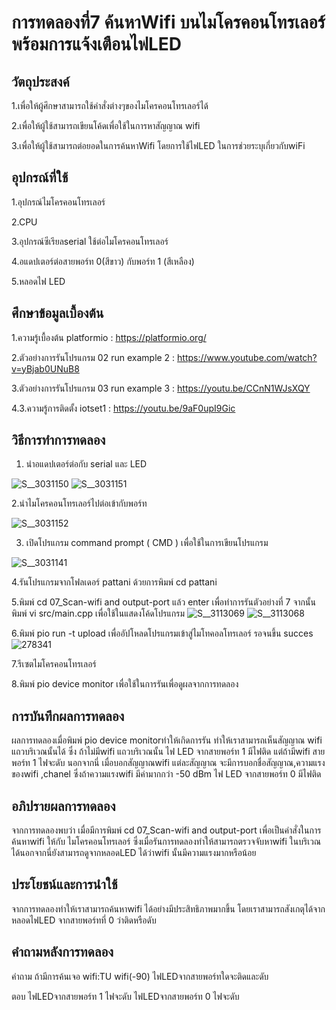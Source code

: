 # การทดลองที่7 ค้นหาWifi บนไมโครคอนโทรเลอร์ พร้อมการแจ้งเตือนไฟLED
## วัตถุประสงค์
  1.เพื่อให้ผู้ศึกษาสามารถใช้คำสั่งต่างๆของไมโครคอนโทรเลอร์ได้

  2.เพื่อให้ผู้ใช้สามารถเขียนโค้ดเพื่อใช้ในการหาสัญญาณ wifi

  3.เพื่อให้ผู้ใช้สามารถต่อยอดในการค้นหาWifi โดยการใช้ไฟLED ในการช่วยระบุเกี่ยวกับwiFi

## อุปกรณ์ที่ใช้
 1.อุปกรณ์ไมโครคอนโทรเลอร์
 
 2.CPU
 
 3.อุปกรณ์ซีเรียลserial ใช้ต่อไมโครคอนโทรเลอร์

 4.อแดปเตอร์ต่อสายพอร์ท 0(สีขาว) กับพอร์ท 1 (สีเหลือง)
 
 5.หลอดไฟ LED

## ศึกษาข้อมูลเบื้องต้น
1.ความรู้เบื้องต้น platformio : https://platformio.org/

2.ตัวอย่างการรันโปรแกรม 02 run example 2 : https://www.youtube.com/watch?v=yBjab0UNuB8

3.ตัวอย่างการรันโปรแกรม 03 run example 3 : https://youtu.be/CCnN1WJsXQY

4.3.ความรู้การติดตั้ง iotset1 : https://youtu.be/9aF0upI9Gic

## วิธีการทำการทดลอง
1. นำอแดปเตอร์ต่อกับ serial และ LED

![S__3031150](https://user-images.githubusercontent.com/80879549/112382607-a3b4c300-8d1e-11eb-8f25-b4c151bdd7f7.jpg)
![S__3031151](https://user-images.githubusercontent.com/80879549/112382614-a6171d00-8d1e-11eb-9780-97809bc434ca.jpg)

 2.นำไมโครคอนโทรเลอร์ไปต่อเข้ากับพอร์ท

![S__3031152](https://user-images.githubusercontent.com/80879549/112382634-ac0cfe00-8d1e-11eb-9446-7249db4ec065.jpg)

 
 3. เปิดโปรแกรม command prompt ( CMD ) เพื่อใช้ในการเขียนโปรแกรม
 
 ![S__3031141](https://user-images.githubusercontent.com/80879549/112360507-fa150800-8d04-11eb-8c65-759c7a793f66.jpg)

 4.รันโปรแกรมจากโฟลเดอร์ pattani ด้วยการพิมพ์ cd pattani
 
 5.พิมพ์ cd 07_Scan-wifi and output-port แล้ว enter เพื่อทำการรันตัวอย่างที่ 7 จากนั้น พิมพ์ vi src/main.cpp เพื่อใช้ในแสดงโค้ดโปรแกรม
![S__3113069](https://user-images.githubusercontent.com/80879549/113174056-35b75100-9274-11eb-972d-088de70e92cd.jpg)
![S__3113068](https://user-images.githubusercontent.com/80879549/113178028-5d101d00-9278-11eb-80b0-c297399db865.jpg)


6.พิมพ์ pio run -t upload เพื่ออัปโหลดโปรแกรมเข้าสู่ไมโทคอลโทรเลอร์ รอจนขึ้น succes
![278341](https://user-images.githubusercontent.com/80879549/112369281-98599b80-8d0e-11eb-96f7-a5962bb4326e.jpg)

7.รีเซตไมโครคอนโทรเลอร์

8.พิมพ์ pio device monitor เพื่อใช้ในการรันเพื่อดูผลจากการทดลอง

## การบันทึกผลการทดลอง
ผลการทดลองเมื่อพิมพ์ pio device monitorทำให้เกิดการรัน ทำให้เราสามารถเห็นสัญญาณ wifi แถวบริเวณนั้นได้ ซึ่ง
ถ้าไม่มีwifi แถวบริเวณนั้น ไฟ LED จากสายพอร์ท 1 มีไฟติด แต่ถ้ามีwifi สายพอร์ท 1 ไฟจะดับ นอกจากนี่ เมื่อบอกสัญญาณwifi แต่ละสัญญาณ จะมีการบอกชื่อสัญญาณ,ความแรงของwifi ,chanel ซึ่งถ้าความแรงwifi มีค่ามากกว่า -50 dBm ไฟ LED จากสายพอร์ท 0 มีไฟติด

## อภิปรายผลการทดลอง
จากการทดลองพบว่า เมื่อมีการพิมพ์ cd 07_Scan-wifi and output-port เพื่อเป็นคำสั่งในการค้นหาwifi ให้กับ ไมโครคอนโทรเลอร์ ซึ่งเมื่อรันการทดลองทำให้สามารถตรวจจับหาwifi ในบริเวณได้นอกจากนี่ยังสามารถดูจากหลอดLED ได้ว่าwifi นั้นมีความแรงมากหรือน้อย 

## ประโยชน์และการนำใช้
จากการทดลองทำให้เราสามารถค้นหาwifi ได้อย่างมีประสิทธิภาพมากขึ้น โดยเราสามารถสังเกตุได้จากหลอดไฟLED จากสายพอร์ทที่ 0 ว่าติดหรือดับ

## คำถามหลังการทดลอง 
คำถาม ถ้ามีการค้นเจอ wifi:TU wifi(-90) ไฟLEDจากสายพอร์ทใดจะติดและดับ

ตอบ ไฟLEDจากสายพอร์ท 1 ไฟจะดับ  ไฟLEDจากสายพอร์ท 0 ไฟจะดับ


